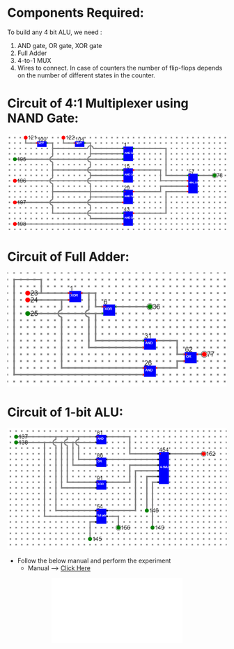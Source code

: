 # Components Required:

To build any 4 bit ALU, we need :
1. AND gate, OR gate, XOR gate
2. Full Adder
3. 4-to-1 MUX
4. Wires to connect.
In case of counters the number of flip-flops depends on the number of different states in the counter.

# Circuit of 4:1 Multiplexer using NAND Gate:
<center>
<img src="./simulation/images/4-1MUX (1).png">
</center>

# Circuit of Full Adder:
<center>
<img src="./simulation/images/full_adder.png">
</center>

# Circuit of 1-bit ALU:
<center>
<img src="./simulation/images/1-bit-ALU (1).png">
</center>

- Follow the below manual and perform the experiment
    - Manual --> [Click Here](./simulation/coavlNew.pdf)

<center>
<embed src="./simulation/coavlNew.pdf" type="application/pdf">
</center>